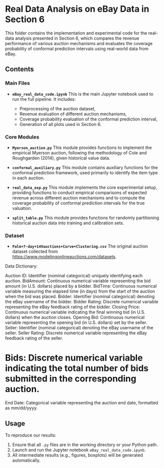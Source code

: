 # Real Data Analysis on eBay Data in Section 6

This folder contains the implementation and experimental code for the real-data analysis presented in Section 6, which compares the revenue performance of various auction mechanisms and evaluates the coverage probability of conformal prediction intervals using real-world data from eBay.

## Contents

### Main Files

* **`eBay_real_data_code.ipynb`**
  This is the main Jupyter notebook used to run the full pipeline. It includes:

  * Preprocessing of the auction dataset,
  * Revenue evaluation of different auction mechanisms,
  * Coverage probability evaluation of the conformal prediction interval,
  * Generation of all plots used in Section 6.

### Core Modules

* **`Myerson_auction.py`**
  This module provides functions to implement the empirical Myerson auction, following the methodology of Cole and Roughgarden (2014), given historical value data.

* **`conformal_auxiliary.py`**
  This module contains auxiliary functions for the conformal prediction framework, used primarily to identify the item type in each auction.

* **`real_data_exp.py`**
  This module implements the core experimental setup, providing functions to conduct empirical comparisons of expected revenue across different auction mechanisms and to compute the coverage probability of conformal prediction intervals for the true valuation.

* **`split_table.py`**
  This module provides functions for randomly partitioning historical auction data into training and calibration sets.

### Dataset

* **`Palm+7-day+149auctions+Curve+Clustering.csv`**
  The original auction dataset collected from https://www.modelingonlineauctions.com/datasets. 

Data Dictionary:

Auction ID: Identifier (nominal categorical) uniquely identifying each auction.
BidAmount: Continuous numerical variable representing the bid amount (in U.S. dollars) placed by a bidder.
BidTime: Continuous numerical variable measuring the elapsed time (in days) from the start of the auction when the bid was placed.
Bidder: Identifier (nominal categorical) denoting the eBay username of the bidder.
Bidder Rating: Discrete numerical variable representing the eBay feedback rating of the bidder.
Closing Price: Continuous numerical variable indicating the final winning bid (in U.S. dollars) when the auction closes.
Opening Bid: Continuous numerical variable representing the opening bid (in U.S. dollars) set by the seller.
Seller: Identifier (nominal categorical) denoting the eBay username of the seller.
Seller Rating: Discrete numerical variable representing the eBay feedback rating of the seller.
# Bids: Discrete numerical variable indicating the total number of bids submitted in the corresponding auction.
End Date: Categorical variable representing the auction end date, formatted as mm/dd/yyyy.


## Usage

To reproduce our results:

1. Ensure that all `.py` files are in the working directory or your Python path.
2. Launch and run the Jupyter notebook `eBay_real_data_code.ipynb`.
3. All intermediate results (e.g., figures, boxplots) will be generated automatically.


